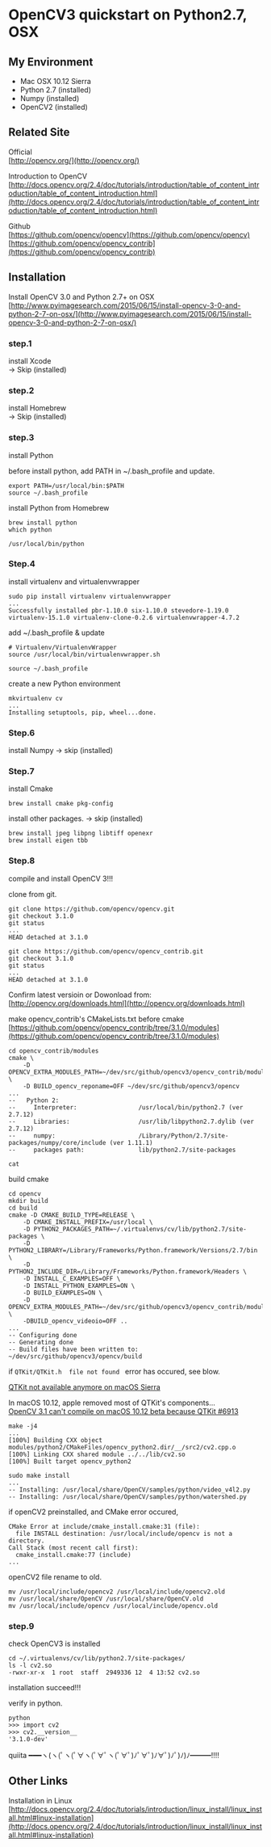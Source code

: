 # OpenCV3 quickstart on Python2.7, OSX

## My Environment
* Mac OSX 10.12 Sierra
* Python 2.7 (installed)
* Numpy (installed)
* OpenCV2 (installed)

## Related Site
Official  
[http://opencv.org/](http://opencv.org/)

Introduction to OpenCV  
[http://docs.opencv.org/2.4/doc/tutorials/introduction/table_of_content_introduction/table_of_content_introduction.html](http://docs.opencv.org/2.4/doc/tutorials/introduction/table_of_content_introduction/table_of_content_introduction.html)

Github  
[https://github.com/opencv/opencv](https://github.com/opencv/opencv)
[https://github.com/opencv/opencv_contrib](https://github.com/opencv/opencv_contrib)


## Installation
Install OpenCV 3.0 and Python 2.7+ on OSX  
[http://www.pyimagesearch.com/2015/06/15/install-opencv-3-0-and-python-2-7-on-osx/](http://www.pyimagesearch.com/2015/06/15/install-opencv-3-0-and-python-2-7-on-osx/)

### step.1   
install Xcode  
-> Skip (installed)

### step.2
install Homebrew  
-> Skip (installed) 

### step.3
install Python  

before install python, add PATH in ~/.bash_profile and update.

```
export PATH=/usr/local/bin:$PATH
source ~/.bash_profile
```

install Python from Homebrew

```
brew install python
which python

/usr/local/bin/python
```

### Step.4  
install virtualenv  and virtualenvwrapper

```
sudo pip install virtualenv virtualenvwrapper
...
Successfully installed pbr-1.10.0 six-1.10.0 stevedore-1.19.0 virtualenv-15.1.0 virtualenv-clone-0.2.6 virtualenvwrapper-4.7.2
```

add ~/.bash_profile & update  

```
# Virtualenv/VirtualenvWrapper  
source /usr/local/bin/virtualenvwrapper.sh
```

```
source ~/.bash_profile
```

create a new Python environment

```
mkvirtualenv cv
...
Installing setuptools, pip, wheel...done.
```

### Step.6  
install Numpy
-> skip (installed)

### Step.7  
install Cmake

```
brew install cmake pkg-config
```

install other packages.
-> skip (installed)

```
brew install jpeg libpng libtiff openexr
brew install eigen tbb
```

### Step.8  
compile and install OpenCV 3!!!

clone from git.

```
git clone https://github.com/opencv/opencv.git
git checkout 3.1.0
git status
...
HEAD detached at 3.1.0
```

```
git clone https://github.com/opencv/opencv_contrib.git
git checkout 3.1.0
git status
...
HEAD detached at 3.1.0
```

Confirm latest versioin or Dowonload from:
[http://opencv.org/downloads.html](http://opencv.org/downloads.html)

make opencv_contrib's CMakeLists.txt before cmake
[https://github.com/opencv/opencv_contrib/tree/3.1.0/modules](https://github.com/opencv/opencv_contrib/tree/3.1.0/modules)

```
cd opencv_contrib/modules
cmake \
	-D OPENCV_EXTRA_MODULES_PATH=~/dev/src/github/opencv3/opencv_contrib/modules \
	-D BUILD_opencv_reponame=OFF ~/dev/src/github/opencv3/opencv
...
--   Python 2:
--     Interpreter:                 /usr/local/bin/python2.7 (ver 2.7.12)
--     Libraries:                   /usr/lib/libpython2.7.dylib (ver 2.7.12)
--     numpy:                       /Library/Python/2.7/site-packages/numpy/core/include (ver 1.11.1)
--     packages path:               lib/python2.7/site-packages

cat 
```

build cmake

```
cd opencv
mkdir build
cd build
cmake -D CMAKE_BUILD_TYPE=RELEASE \
	-D CMAKE_INSTALL_PREFIX=/usr/local \
	-D PYTHON2_PACKAGES_PATH=~/.virtualenvs/cv/lib/python2.7/site-packages \
	-D PYTHON2_LIBRARY=/Library/Frameworks/Python.framework/Versions/2.7/bin \
	-D PYTHON2_INCLUDE_DIR=/Library/Frameworks/Python.framework/Headers \
	-D INSTALL_C_EXAMPLES=OFF \
	-D INSTALL_PYTHON_EXAMPLES=ON \
	-D BUILD_EXAMPLES=ON \
	-D OPENCV_EXTRA_MODULES_PATH=~/dev/src/github/opencv3/opencv_contrib/modules \
	-DBUILD_opencv_videoio=OFF ..
...
-- Configuring done
-- Generating done
-- Build files have been written to: ~/dev/src/github/opencv3/opencv/build
```

if `QTKit/QTKit.h  file not found ` error has occured, see blow.  

[QTKit not available anymore on macOS Sierra](https://github.com/clementfarabet/lua---camera/issues/27 "QTKit not available anymore on macOS Sierra")

In macOS 10.12, apple removed most of QTKit's components...  
[OpenCV 3.1 can't compile on macOS 10.12 beta because QTKit #6913](https://github.com/opencv/opencv/issues/6913 "OpenCV 3.1 can't compile on macOS 10.12 beta because QTKit #6913")



```
make -j4
...
[100%] Building CXX object modules/python2/CMakeFiles/opencv_python2.dir/__/src2/cv2.cpp.o
[100%] Linking CXX shared module ../../lib/cv2.so
[100%] Built target opencv_python2
```
```
sudo make install
...
-- Installing: /usr/local/share/OpenCV/samples/python/video_v4l2.py
-- Installing: /usr/local/share/OpenCV/samples/python/watershed.py
```

if openCV2 preinstalled, and CMake error occured,
```
CMake Error at include/cmake_install.cmake:31 (file):
  file INSTALL destination: /usr/local/include/opencv is not a directory.
Call Stack (most recent call first):
  cmake_install.cmake:77 (include)
...
```
openCV2 file rename to old.

```
mv /usr/local/include/opencv2 /usr/local/include/opencv2.old
mv /usr/local/share/OpenCV /usr/local/share/OpenCV.old
mv /usr/local/include/opencv /usr/local/include/opencv.old
```


### step.9
check OpenCV3 is installed

```
cd ~/.virtualenvs/cv/lib/python2.7/site-packages/
ls -l cv2.so 
-rwxr-xr-x  1 root  staff  2949336 12  4 13:52 cv2.so
```
installation succeed!!!

verify in python.
```
python
>>> import cv2
>>> cv2.__version__
'3.1.0-dev'
```
quiita ━━━ヽ(ヽ(ﾟヽ(ﾟ∀ヽ(ﾟ∀ﾟヽ(ﾟ∀ﾟ)ﾉﾟ∀ﾟ)ﾉ∀ﾟ)ﾉﾟ)ﾉ)ﾉ━━━!!!! 


## Other Links  
Installation in Linux  
[http://docs.opencv.org/2.4/doc/tutorials/introduction/linux_install/linux_install.html#linux-installation](http://docs.opencv.org/2.4/doc/tutorials/introduction/linux_install/linux_install.html#linux-installation)












